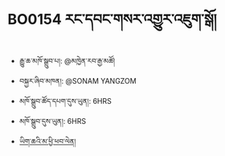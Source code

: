 # BO0154 རང་དབང་གསར་འགྱུར་འཇུག་སྒོ།
- རྒྱུ་ཆ་མཁོ་སྒྲུབ་པ།: @མཁྱེན་རབ་རྒྱ་མཚོ།
- བསྐྱར་ཞིབ་མཁན།: @SONAM YANGZOM
- མཁོ་སྒྲུབ་ཚོད་དཔག་དུས་ཡུན།: 6HRS
- མཁོ་སྒྲུབ་དུས་ཡུན།: 6HRS
- [ཡིག་ཆའི་མ་ཕྱི་ཕབ་ལེན།](https://github.com/MonlamAI/BO0154/releases/download/154/default.pdf)
